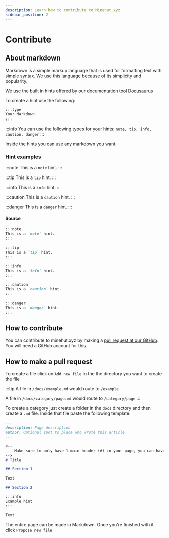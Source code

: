 ```yaml
---
description: Learn how to contribute to Minehut.xyz
sidebar_position: 2
---
```


# Contribute

## About markdown

Markdown is a simple markup language that is used for formatting text with simple syntax. We use this language because of its simplicity and popularity.

We use the built in hints offered by our documentation tool [Docusaurus](https://docusaurus.io/)

To create a hint use the following:

```md
:::type
Your Markdown
:::
```

:::info
You can use the following types for your hints: `note, tip, info, caution, danger`
:::

Inside the hints you can use any markdown you want.

### Hint examples

:::note
This is a `note` hint.
:::

:::tip
This is a `tip` hint.
:::

:::info
This is a `info` hint.
:::

:::caution
This is a `caution` hint.
:::

:::danger
This is a `danger` hint.
:::

#### Source

```md
:::note
This is a `note` hint.
:::

:::tip
This is a `tip` hint.
:::

:::info
This is a `info` hint.
:::

:::caution
This is a `caution` hint.
:::

:::danger
This is a `danger` hint.
:::
```

## How to contribute

You can contribute to minehut.xyz by making a [pull request at our GitHub](https://github.com/TeamMH/minehut.xyz). You will need a GitHub account for this.

## How to make a pull request

To create a file click on `Add new file` in the the directory you want to create the file 

:::tip
A file in `/docs/example.md` would route to `/example`

A file in `/docs/category/page.md` would route to `/category/page`
:::

To create a category just create a folder in the `docs` directory and then create a `.md` file. Inside that file paste the following template:

```md
---
description: Page description
author: Optional spot to place who wrote this article
---

<-- 
    Make sure to only have 1 main header (#) in your page, you can have as many sub-headers as you want
-->
# Title

## Section 1

Text

## Section 2

:::info
Example hint
:::

Text
```

The entire page can be made in Markdown. Once you're finished with it click `Propose new file`